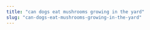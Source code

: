 ```yaml
---
title: "can dogs eat mushrooms growing in the yard"
slug: "can-dogs-eat-mushrooms-growing-in-the-yard"
---
```


